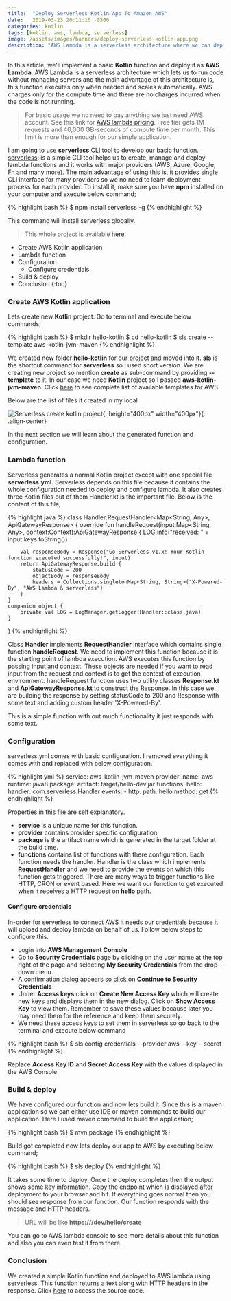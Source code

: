 ```yaml
---
title:  "Deploy Serverless Kotlin App To Amazon AWS"
date:   2019-03-23 20:11:10 -0500
categories: kotlin
tags: [kotlin, aws, lambda, serverless]
image: /assets/images/banners/deploy-serverless-kotlin-app.png
description: "AWS Lambda is a serverless architecture where we can deploy our functions and pay for only the compute time. I will explain the steps needed to create, build and deploy a Kotlin function as AWS Lambda using some simple tools."
---
```


In this article, we'll implement a basic **Kotlin** function and deploy it as **AWS Lambda**. AWS Lambda is a serverless architecture which lets us to run code without managing servers and the main advantage of this architecture is, this function executes only when needed and scales automatically. AWS charges only for the compute time and there are no charges incurred when the code is not running.

> For basic usage we no need to pay anything we just need AWS account. See this link for [AWS lambda pricing](https://aws.amazon.com/lambda/pricing/). Free tier gets 1M requests and 40,000 GB-seconds of compute time per month. This limit is more than enough for our simple application.

I am going to use **serverless** CLI tool to develop our basic function. [serverless](https://serverless.com/): is a simple CLI tool helps us to create, manage and deploy lambda functions and it works with major providers (AWS, Azure, Google, Fn and many more). The main advantage of using this is, it provides single CLI interface for many providers so we no need to learn deployment process for each provider. To install it, make sure you have **npm** installed on your computer and execute below command;

{% highlight bash %}
$ npm install serverless -g
{% endhighlight %}

This command will install serverless globally.

> This whole project is available [here](https://github.com/kpradeep12/myprojects/tree/master/hello-kotlin).

* Create AWS Kotlin application
* Lambda function
* Configuration
  - Configure credentials
* Build & deploy
* Conclusion
{:toc}

### Create AWS Kotlin application

Lets create new **Kotlin** project. Go to terminal and execute below commands;

{% highlight bash %}
$ mkdir hello-kotlin
$ cd hello-kotlin
$ sls create --template aws-kotlin-jvm-maven
{% endhighlight %}

We created new folder **hello-kotlin** for our project and moved into it. **sls** is the shortcut command for **serverless** so I used short version. We are creating new project so mention **create** as sub-command by providing **--template** to it. In our case we need **Kotlin** project so I passed **aws-kotlin-jvm-maven**. Click [here](https://serverless.com/framework/docs/providers/aws/cli-reference/create/) to see complete list of available templates for AWS.

Below are the list of files it created in my local

![Serverless create kotlin project]({{site.baseurl}}/assets/images/posts/2019/03/aws-sls-kotlin-create.jpg){: height="400px" width="400px"}{: .align-center}

In the next section we will learn about the generated function and configuration.

### Lambda function

Serverless generates a normal Kotlin project except with one special file **serverless.yml**. Serverless depends on this file because it contains the whole configuration needed to deploy and configure lambda. It also creates three Kotlin files out of them Handler.kt is the important file. Below is the content of this file;

{% highlight java %}
class Handler:RequestHandler<Map<String, Any>, ApiGatewayResponse> {
    override fun handleRequest(input:Map<String, Any>, context:Context):ApiGatewayResponse {
        LOG.info("received: " + input.keys.toString())

        val responseBody = Response("Go Serverless v1.x! Your Kotlin function executed successfully!", input)
        return ApiGatewayResponse.build {
            statusCode = 200
            objectBody = responseBody
            headers = Collections.singletonMap<String, String>("X-Powered-By", "AWS Lambda & serverless")
        }
    }
    companion object {
        private val LOG = LogManager.getLogger(Handler::class.java)
    }
}
{% endhighlight %}

Class **Handler** implements **RequestHandler** interface which contains single function **handleRequest**. We need to implement this function because it is the starting point of lambda execution. AWS executes this function by passing input and context. These objects are needed if you want to read input from the request and context is to get the context of execution environment. handleRequest function uses two utility classes **Response.kt** and **ApiGatewayResponse.kt** to construct the Response. In this case we are building the response by setting statusCode to 200 and Response with some text and adding custom header 'X-Powered-By'.

This is a simple function with out much functionality it just responds with some text.

### Configuration

serverless.yml comes with basic configuration. I removed everything it comes with and replaced with below configuration.

{% highlight yml %}
service: aws-kotlin-jvm-maven
provider:
  name: aws
  runtime: java8
package:
  artifact: target/hello-dev.jar
functions:
  hello:
    handler: com.serverless.Handler
    events:
      - http:
          path: hello
          method: get
{% endhighlight %}

Properties in this file are self explanatory. 
* **service** is a unique name for this function. 
* **provider** contains provider specific configuration. 
* **package** is the artifact name which is generated in the target folder at the build time.
* **functions** contains list of functions with there configuration. Each function needs the handler. Handler is the class which implements **RequestHandler** and we need to provide the events on which this function gets triggered. There are many ways to trigger functions like HTTP, CRON or event based. Here we want our function to get executed when it receives a HTTP request on **hello** path.

#### Configure credentials

In-order for serverless to connect AWS it needs our credentials because it will upload and deploy lambda on behalf of us. Follow below steps to configure this.

* Login into **AWS Management Console**
* Go to **Security Credentials** page by clicking on the user name at the top right of the page and selecting **My Security Credentials** from the drop-down menu.
* A confirmation dialog appears so click on **Continue to Security Credentials**
* Under **Access keys** click on **Create New Access Key** which will create new keys and displays them in the new dialog. Click on **Show Access Key** to view them. Remember to save these values because later you may need them for the reference and keep them securely.
* We need these access keys to set them in serverless so go back to the terminal and execute below command

{% highlight bash %}
$ sls config credentials --provider aws --key <Access Key ID> --secret <Secret Access Key>
{% endhighlight %}

Replace **Access Key ID** and **Secret Access Key** with the values displayed in the AWS Console.

### Build & deploy

We have configured our function and now lets build it. Since this is a maven application so we can either use IDE or maven commands to build our application. Here I used maven command to build the application;

{% highlight bash %}
$ mvn package
{% endhighlight %}

Build got completed now lets deploy our app to AWS by executing below command;

{% highlight bash %}
$ sls deploy
{% endhighlight %}

It takes some time to deploy. Once the deploy completes then the output shows some key information. Copy the endpoint which is displayed after deployment to your browser and hit. If everything goes normal then you should see response from our function. Our function responds with the message and HTTP headers.

> URL will be like **https://<aws instance>/dev/hello/create**

You can go to AWS lambda console to see more details about this function and also you can even test it from there.

### Conclusion

We created a simple Kotlin function and deployed to AWS lambda using serverless. This function returns a text along with HTTP headers in the response. Click [here](https://github.com/kpradeep12/myprojects/tree/master/hello-kotlin) to access the source code.